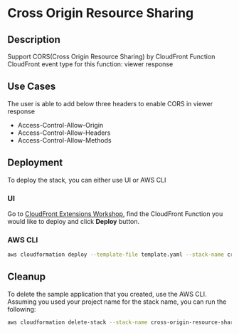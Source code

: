 # Cross Origin Resource Sharing 


## Description
Support CORS(Cross Origin Resource Sharing) by CloudFront Function 
CloudFront event type for this function: viewer response

## Use Cases
The user is able to add below three headers to enable CORS in viewer response

- Access-Control-Allow-Origin
- Access-Control-Allow-Headers
- Access-Control-Allow-Methods

## Deployment

To deploy the stack, you can either use UI or AWS CLI

### UI
Go to [CloudFront Extensions Workshop](https://awslabs.github.io/aws-cloudfront-extensions/#cloudfront-function), find the CloudFront Function you would like to deploy and click **Deploy** button.


### AWS CLI

```bash
aws cloudformation deploy --template-file template.yaml --stack-name cross-origin-resource-sharing 
```


## Cleanup

To delete the sample application that you created, use the AWS CLI. Assuming you used your project name for the stack name, you can run the following:

```bash
aws cloudformation delete-stack --stack-name cross-origin-resource-sharing
```
